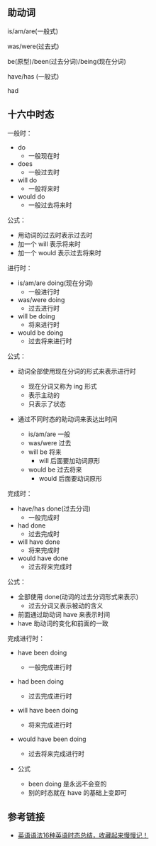 ## 助动词

is/am/are(一般式)

was/were(过去式)

be(原型)/been(过去分词)/being(现在分词)

have/has (一般式)

had

## 十六中时态
一般时：
- do 
	- 一般现在时
- does
	- 一般过去时
- will do
	- 一般将来时
- would do
	- 一般过去将来时

公式： 
- 用动词的过去时表示过去时
- 加一个 will 表示将来时
- 加一个 would 表示过去将来时 

进行时： 
- is/am/are doing(现在分词)
	- 一般进行时
- was/were doing
	- 过去进行时
- will be doing
	- 将来进行时
- would be doing
	- 过去将来进行时
	
公式：
- 动词全部使用现在分词的形式来表示进行时
	- 现在分词又称为 ing 形式
	- 表示主动的
	- 只表示了状态

- 通过不同时态的助动词来表达出时间 
	- is/am/are 一般
	- was/were 过去
	- will be 将来 
		- will 后面要加动词原形
	- would be 过去将来
		- would 后面要动词原形

完成时：
- have/has done(过去分词)
	- 一般完成时
- had  done
	- 过去完成时
- will have done
    - 将来完成时
- would have done
	- 过去将来完成时
	
公式：
- 全部使用 done(动词的过去分词形式来表示)
	- 过去分词又表示被动的含义
- 前面通过助动词 have 来表示时间
- have 助动词的变化和前面的一致


完成进行时：
- have been  doing
	- 一般完成进行时
- had been doing
	- 过去完成进行时
- will have been doing
	- 将来完成进行时
- would have been doing
    - 过去将来完成进行时
	
	
- 公式
	- been doing 是永远不会变的
	- 别的时态就在 have 的基础上变即可


## 参考链接
- [英语语法16种英语时态总结，收藏起来慢慢记！](https://zhuanlan.zhihu.com/p/61394682)